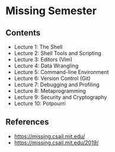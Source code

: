 # Missing Semester

## Contents

- Lecture 1: The Shell
- Lecture 2: Shell Tools and Scripting
- Lecture 3: Editors (Vim)
- Lecture 4: Data Wrangling
- Lecture 5: Command-line Environment
- Lecture 6: Version Control (Git)
- Lecture 7: Debugging and Profiling
- Lecture 8: Metaprogramming
- Lecture 9: Security and Cryptography
- Lecture 10: Potpourri

## References
- https://missing.csail.mit.edu/
- https://missing.csail.mit.edu/2019/